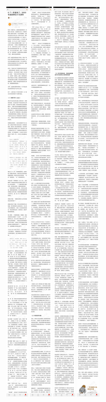 ![](../../images/2017年05月/XY0507彩蛋来了：2600年前的神灵下凡事件.jpg)
![](../../images/2017年05月/XY0507彩蛋来了：2600年前的神灵下凡事件2.jpg)
![](../../images/2017年05月/XY0507彩蛋来了：2600年前的神灵下凡事件3.jpg)
![](../../images/2017年05月/XY0507彩蛋来了：2600年前的神灵下凡事件4.jpg)

